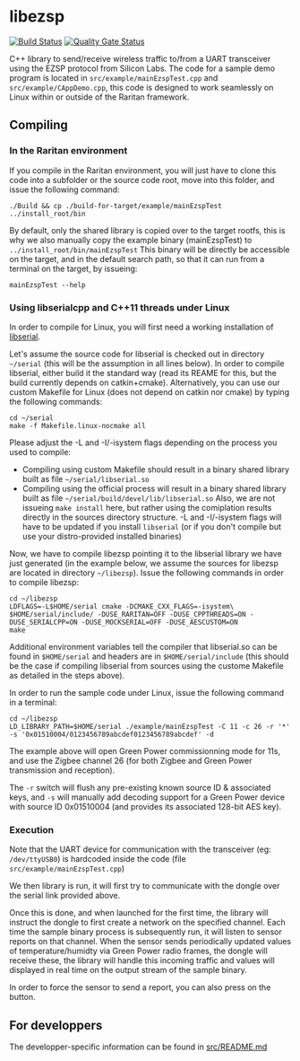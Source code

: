 # libezsp
[![Build Status](https://travis-ci.org/Legrandgroup/libezsp.svg?branch=release)](https://travis-ci.org/Legrandgroup/libezsp)
[![Quality Gate Status](https://sonarcloud.io/api/project_badges/measure?project=legrandgroup_libezsp&metric=alert_status)](https://sonarcloud.io/dashboard?id=legrandgroup_libezsp)

C++ library to send/receive wireless traffic to/from a UART transceiver using the EZSP protocol from Silicon Labs.
The code for a sample demo program is located in `src/example/mainEzspTest.cpp` and `src/example/CAppDemo.cpp`, this code is designed to work seamlessly on Linux within or outside of the Raritan framework.

## Compiling

### In the Raritan environment

If you compile in the Raritan environment, you will just have to clone this code into a subfolder or the source code root, move into this folder, and issue the following command:
```
./Build && cp ./build-for-target/example/mainEzspTest ../install_root/bin
```

By default, only the shared library is copied over to the target rootfs, this is why we also manually copy the example binary (mainEzspTest) to `../install_root/bin/mainEzspTest`
This binary will be directly be accessible on the target, and in the default search path, so that it can run from a terminal on the target, by issueing:
```
mainEzspTest --help
```

### Using libserialcpp and C++11 threads under Linux

In order to compile for Linux, you will first need a working installation of [libserial](https://github.com/Legrandgroup/serial).

Let's assume the source code for libserial is checked out in directory `~/serial` (this will be the assumption in all lines below).
In order to compile libserial, either build it the standard way (read its REAME for this, but the build currently depends on catkin+cmake).
Alternatively, you can use our custom Makefile for Linux (does not depend on catkin nor cmake) by typing the following commands:
```
cd ~/serial
make -f Makefile.linux-nocmake all
```

Please adjust the -L and -I/-isystem flags depending on the process you used to compile:
* Compiling using custom Makefile should result in a binary shared library built as file `~/serial/libserial.so`
* Compiling using the official process will result in a binary shared library built as file `~/serial/build/devel/lib/libserial.so`
Also, we are not issueing `make install` here, but rather using the comiplation results directly in the sources directory structure. -L and -I/-isystem flags will have to be updated if you install `libserial` (or if you don't compile but use your distro-provided installed binaries)

Now, we have to compile libezsp pointing it to the libserial library we have just generated (in the example below, we assume the sources for libezsp are located in directory `~/libezsp`).
Issue the following commands in order to compile libezsp:
```
cd ~/libezsp
LDFLAGS=-L$HOME/serial cmake -DCMAKE_CXX_FLAGS=-isystem\ $HOME/serial/include/ -DUSE_RARITAN=OFF -DUSE_CPPTHREADS=ON -DUSE_SERIALCPP=ON -DUSE_MOCKSERIAL=OFF -DUSE_AESCUSTOM=ON
make
```

Additional environment variables tell the compiler that libserial.so can be found in `$HOME/serial` and headers are in `$HOME/serial/include` (this should be the case if compiling libserial from sources using the custome Makefile as detailed in the steps above).

In order to run the sample code under Linux, issue the following command in a terminal:
```
cd ~/libezsp
LD_LIBRARY_PATH=$HOME/serial ./example/mainEzspTest -C 11 -c 26 -r '*' -s '0x01510004/0123456789abcdef0123456789abcdef' -d
```

The example above will open Green Power commissionning mode for 11s, and use the Zigbee channel 26 (for both Zigbee and Green Power transmission and reception).

The `-r` switch will flush any pre-existing known source ID & associated keys, and `-s` will manually add decoding support for a Green Power device with source ID 0x01510004 (and provides its associated 128-bit AES key).

### Execution

Note that the UART device for communication with the transceiver (eg: `/dev/ttyUSB0`) is hardcoded inside the code (file `src/example/mainEzspTest.cpp`)

We then library is run, it will first try to communicate with the dongle over the serial link provided above.

Once this is done, and when launched for the first time, the library will instruct the dongle to first create a network on the specified channel.
Each time the sample binary process is subsequently run, it will listen to sensor reports on that channel.
When the sensor sends periodically updated values of temperature/humidty via Green Power radio frames, the dongle will receive these, the library will handle this incoming traffic and values will displayed in real time on the output stream of the sample binary.

In order to force the sensor to send a report, you can also press on the button.

## For developpers

The developper-specific information can be found in [src/README.md](src/README.md)

